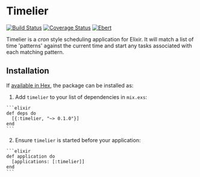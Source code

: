 # Timelier

[![Build Status](https://travis-ci.org/ausimian/timelier.svg?branch=master)](https://travis-ci.org/ausimian/timelier) [![Coverage Status](https://coveralls.io/repos/github/ausimian/timelier/badge.svg?branch=master)](https://coveralls.io/github/ausimian/timelier?branch=master) [![Ebert](https://ebertapp.io/github/ausimian/timelier.svg)](https://ebertapp.io/github/ausimian/timelier)

Timelier is a _cron_ style scheduling application for Elixir. It will
match a list of time 'patterns' against the current time and start any
tasks associated with each matching pattern.

## Installation

If [available in Hex](https://hex.pm/docs/publish), the package can be installed as:

  1. Add `timelier` to your list of dependencies in `mix.exs`:

    ```elixir
    def deps do
      [{:timelier, "~> 0.1.0"}]
    end
    ```

  2. Ensure `timelier` is started before your application:

    ```elixir
    def application do
      [applications: [:timelier]]
    end
    ```

